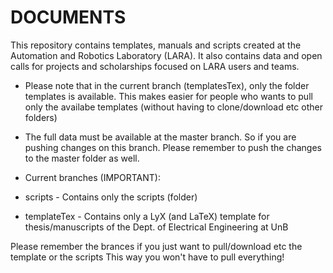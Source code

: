 # DOCUMENTS
This repository contains templates, manuals and scripts created at the Automation and Robotics Laboratory (LARA). It also contains data and open calls for projects and scholarships focused on LARA users and teams.  

* Please note that in the current branch (templatesTex), only the folder templates is available. This makes easier for people who wants to pull only the availabe templates (without having to clone/download etc other folders)
* The full data must be available at the master branch. So if you are pushing changes on this branch. Please remember to push the changes to the master folder as well.

* Current branches (IMPORTANT):
 * scripts - Contains only the scripts (folder) 
 * templateTex - Contains only a LyX (and LaTeX) template for thesis/manuscripts of the Dept. of Electrical Engineering at UnB

Please remember the brances if you just want to pull/download etc the template or the scripts 
This way you won't have to pull everything!
